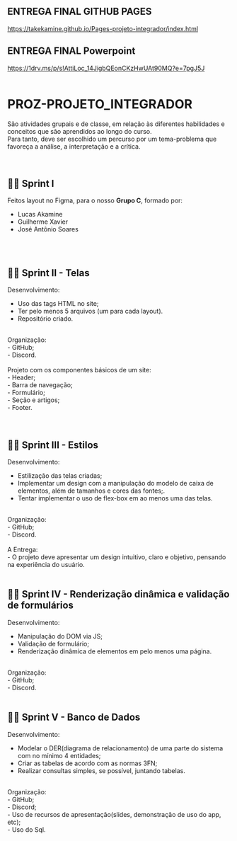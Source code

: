 ## ENTREGA FINAL GITHUB PAGES
https://takekamine.github.io/Pages-projeto-integrador/index.html
<br>
## ENTREGA FINAL Powerpoint
https://1drv.ms/p/s!AttiLoc_14JigbQEonCKzHwUAt90MQ?e=7pgJ5J
<br>
<br>

# PROZ-PROJETO_INTEGRADOR

São atividades grupais e de classe, em relação às diferentes habilidades e conceitos que são aprendidos ao longo do curso.<br>
Para tanto, deve ser escolhido um percurso por um tema-problema que favoreça a análise, a interpretação e a crítica.<br>
<br>
<br>

## 🏃‍♂ Sprint I

Feitos layout no Figma, para o nosso <strong>Grupo C</strong>, formado por:<br>
- Lucas Akamine<br>
- Guilherme Xavier<br>
- José Antônio Soares<br>
<br>
<br>

## 🏃‍♂ Sprint II - Telas

Desenvolvimento:<br>
- Uso das tags HTML no site;<br>
- Ter pelo menos 5 arquivos (um para cada layout).<br>
- Repositório criado.<br>
<br>
Organização:<br>
- GitHub;<br>
- Discord.<br>
<br>
Projeto com os componentes básicos de um site:<br>
- Header;<br>
- Barra de navegação;<br>
- Formulário;<br>
- Seção e artigos;<br>
- Footer.<br>
<br>
<br>

## 🏃‍♂ Sprint III - Estilos

Desenvolvimento:<br>
- Estilização das telas criadas;<br>
- Implementar um design com a manipulação do modelo de caixa de elementos, além de tamanhos e cores das fontes;.<br>
- Tentar implementar o uso de flex-box em ao menos uma das telas.<br>
<br>
Organização:<br>
- GitHub;<br>
- Discord.<br>
<br>
A Entrega:<br>
- O projeto deve apresentar um design intuitivo, claro e objetivo, pensando na experiência do usuário.<br>
<br>

## 🏃‍♂ Sprint IV - Renderização dinâmica e validação de formulários

Desenvolvimento:<br>
- Manipulação do DOM via JS;<br>
- Validação de formulário;<br>
- Renderização dinâmica de elementos em pelo menos uma página.<br>

<br>
Organização:<br>
- GitHub;<br>
- Discord.<br>
<br>

## 🏃‍♂ Sprint V - Banco de Dados

Desenvolvimento:<br>
- Modelar o DER(diagrama de relacionamento) de uma parte do sistema com no mínimo 4 entidades;<br>
- Criar as tabelas de acordo com as normas 3FN;<br>
- Realizar consultas simples, se possível, juntando tabelas.<br>

<br>
Organização:<br>
- GitHub;<br>
- Discord;<br>
- Uso de recursos de apresentação(slides, demonstração de uso do app, etc);<br>
- Uso do Sql.<br>
<br>
